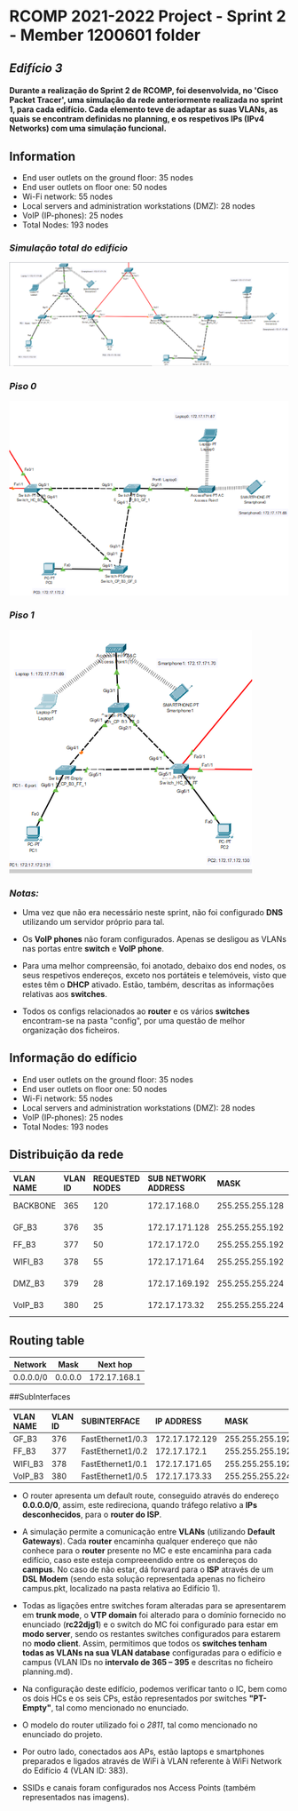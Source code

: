 RCOMP 2021-2022 Project - Sprint 2 - Member 1200601 folder
===========================================

## ***Edifício 3***

#### Durante a realização do Sprint 2 de RCOMP, foi desenvolvida, no 'Cisco Packet Tracer', uma simulação da rede anteriormente realizada no sprint 1, para cada edifício. Cada elemento teve de adaptar as suas VLANs, as quais se encontram definidas no planning, e os respetivos IPs (IPv4 Networks) com uma simulação funcional.

###


## Information

- End user outlets on the ground floor: 35 nodes
- End user outlets on floor one: 50 nodes
- Wi-Fi network: 55 nodes
- Local servers and administration workstations (DMZ): 28 nodes
- VoIP (IP-phones): 25 nodes
- Total Nodes: 193 nodes

### *Simulação total do edifício*

![B3_Total](Total.png)

### *Piso 0*

![B3_GF](Floor0.PNG)


### *Piso 1*

![B3_FF](Floor1.PNG)

### *Notas:*

* Uma vez que não era necessário neste sprint, não foi configurado **DNS** utilizando um servidor próprio para tal.

* Os **VoIP phones** não foram configurados. Apenas se desligou as VLANs nas portas entre **switch** e **VoIP phone**.

* Para uma melhor compreensão, foi anotado, debaixo dos end nodes, os seus respetivos endereços, exceto nos portáteis e telemóveis, visto que estes têm o **DHCP** ativado. Estão, também, descritas as informações relativas aos **switches**.

* Todos os configs relacionados ao **router** e os vários **switches** encontram-se na pasta "config", por uma questão de melhor organização dos ficheiros.

## Informação do edíficio

- End user outlets on the ground floor: 35 nodes
- End user outlets on floor one: 50 nodes
- Wi-Fi network: 55 nodes
- Local servers and administration workstations (DMZ): 28 nodes
- VoIP (IP-phones): 25 nodes
- Total Nodes: 193 nodes



## Distribuição da rede

| VLAN NAME | VLAN ID | REQUESTED NODES | SUB NETWORK ADDRESS | MASK            | ADDRESS RANGE      | NETWORK ADDRESS | BROADCAST ADDRESS | FIRST VALID NODE ADDRESS | LAST VALID NODE ADDRESS |
|:----------|:--------|:----------------|:--------------------|:----------------|:-------------------|:----------------|:------------------|:-------------------------|:------------------------|
| BACKBONE  | 365     | 120             | 172.17.168.0        | 255.255.255.128 | 172.17.168.0-127   | 172.17.168.0    | 172.17.168.127    | 172.17.168.1             | 172.17.168.126          |
| GF_B3     | 376     | 35              | 172.17.171.128      | 255.255.255.192 | 172.17.171.128-163 | 172.17.171.129  | 172.17.171.128    | 172.17.171.130           | 172.17.171.162          |
| FF_B3     | 377     | 50              | 172.17.172.0        | 255.255.255.192 | 172.17.172.0-50    | 172.17.172.1    | 172.17.172.0      | 172.17.172.2             | 172.17.172.49           |
| WIFI_B3   | 378     | 55              | 172.17.171.64       | 255.255.255.192 | 172.17.171.64-119  | 172.17.171.65   | 172.17.171.64     | 172.17.171.66            | 172.17.171.118          |
| DMZ_B3    | 379     | 28              | 172.17.169.192      | 255.255.255.224 | 172.17.169.192-220 | 172.17.169.193  | 172.17.169.192    | 172.17.169.194           | 172.17.169.219          |
| VoIP_B3   | 380     | 25              | 172.17.173.32       | 255.255.255.224 | 172.17.173.32-57   | 172.17.173.33   | 172.17.173.32     | 172.17.173.34            | 172.17.173.56           |

## Routing table

| Network   | 	Mask   | Next hop     |
|-----------|---------|--------------|
| 0.0.0.0/0 | 0.0.0.0 | 172.17.168.1 |

##SubInterfaces

| VLAN NAME | VLAN ID | SUBINTERFACE                               | IP ADDRESS     | MASK            |
|:----------|:--------|:-------------------------------------------|:---------------|:----------------|
| GF_B3     | 376     | FastEthernet1/0.3                          | 172.17.172.129 | 255.255.255.192 |
| FF_B3     | 377     | FastEthernet1/0.2                          | 172.17.172.1   | 255.255.255.192 |
| WIFI_B3   | 378     | FastEthernet1/0.1                          | 172.17.171.65  | 255.255.255.192 |
| VoIP_B3   | 380     | FastEthernet1/0.5                          | 172.17.173.33  | 255.255.255.224 |

* O router apresenta um default route, conseguido através do endereço **0.0.0.0/0**, assim, este redireciona, quando tráfego relativo a **IPs desconhecidos**, para o **router do ISP**.

* A simulação permite a comunicação entre **VLANs** (utilizando **Default Gateways**). Cada **router** encaminha qualquer endereço que não conhece para o **router** presente no MC e este encaminha para cada edifício, caso este esteja compreeendido entre os endereços do **campus**. No caso de não estar, dá forward para o **ISP** através de um **DSL Modem** (sendo esta solução representada apenas no ficheiro campus.pkt, localizado na pasta relativa ao Edifício 1).

* Todas as ligações entre switches foram alteradas para se apresentarem em **trunk mode**, o **VTP domain** foi alterado para o domínio fornecido no enunciado (**rc22djg1**) e o switch do MC foi configurado para estar em **modo server**, sendo os restantes switches configurados para estarem no **modo client**. Assim, permitimos que todos os **switches tenham todas as VLANs na sua VLAN database** configuradas para o edifício e campus (VLAN IDs no **intervalo de 365 – 395** e descritas no ficheiro planning.md).

* Na configuração deste edifício, podemos verificar tanto o IC, bem como os dois HCs e os seis CPs, estão representados por switches **"PT-Empty"**, tal como mencionado no enunciado.

* O modelo do router utilizado foi o *2811*, tal como mencionado no enunciado do projeto.

* Por outro lado, conectados aos APs, estão laptops e smartphones preparados e ligados através de WiFi à VLAN referente à WiFi Network do Edifício 4 (VLAN ID: 383).

* SSIDs e canais foram configurados nos Access Points (também representados nas imagens).
